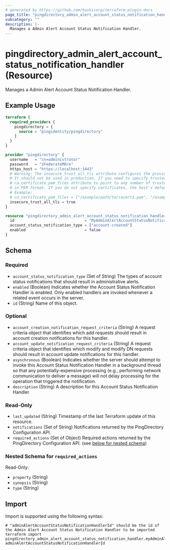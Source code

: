 ```yaml
---
# generated by https://github.com/hashicorp/terraform-plugin-docs
page_title: "pingdirectory_admin_alert_account_status_notification_handler Resource - terraform-provider-pingdirectory"
subcategory: ""
description: |-
  Manages a Admin Alert Account Status Notification Handler.
---
```


# pingdirectory_admin_alert_account_status_notification_handler (Resource)

Manages a Admin Alert Account Status Notification Handler.

## Example Usage

```terraform
terraform {
  required_providers {
    pingdirectory = {
      source = "pingidentity/pingdirectory"
    }
  }
}

provider "pingdirectory" {
  username   = "cn=administrator"
  password   = "2FederateM0re"
  https_host = "https://localhost:1443"
  # Warning: The insecure_trust_all_tls attribute configures the provider to trust any certificate presented by the PingDirectory server.
  # It should not be used in production. If you need to specify trusted CA certificates, use the
  # ca_certificate_pem_files attribute to point to any number of trusted CA certificate files
  # in PEM format. If you do not specify certificates, the host's default root CA set will be used.
  # Example:
  # ca_certificate_pem_files = ["/example/path/to/cacert1.pem", "/example/path/to/cacert2.pem"]
  insecure_trust_all_tls = true
}

resource "pingdirectory_admin_alert_account_status_notification_handler" "myAdminAlertAccountStatusNotificationHandler" {
  id                               = "MyAdminAlertAccountStatusNotificationHandler"
  account_status_notification_type = ["account-created"]
  enabled                          = false
}
```

<!-- schema generated by tfplugindocs -->
## Schema

### Required

- `account_status_notification_type` (Set of String) The types of account status notifications that should result in administrative alerts.
- `enabled` (Boolean) Indicates whether the Account Status Notification Handler is enabled. Only enabled handlers are invoked whenever a related event occurs in the server.
- `id` (String) Name of this object.

### Optional

- `account_creation_notification_request_criteria` (String) A request criteria object that identifies which add requests should result in account creation notifications for this handler.
- `account_update_notification_request_criteria` (String) A request criteria object that identifies which modify and modify DN requests should result in account update notifications for this handler.
- `asynchronous` (Boolean) Indicates whether the server should attempt to invoke this Account Status Notification Handler in a background thread so that any potentially-expensive processing (e.g., performing network communication to deliver a message) will not delay processing for the operation that triggered the notification.
- `description` (String) A description for this Account Status Notification Handler

### Read-Only

- `last_updated` (String) Timestamp of the last Terraform update of this resource.
- `notifications` (Set of String) Notifications returned by the PingDirectory Configuration API.
- `required_actions` (Set of Object) Required actions returned by the PingDirectory Configuration API. (see [below for nested schema](#nestedatt--required_actions))

<a id="nestedatt--required_actions"></a>
### Nested Schema for `required_actions`

Read-Only:

- `property` (String)
- `synopsis` (String)
- `type` (String)

## Import

Import is supported using the following syntax:

```shell
# "adminAlertAccountStatusNotificationHandlerId" should be the id of the Admin Alert Account Status Notification Handler to be imported
terraform import pingdirectory_admin_alert_account_status_notification_handler.myAdminAlertAccountStatusNotificationHandler adminAlertAccountStatusNotificationHandlerId
```

